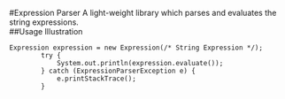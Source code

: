#Expression Parser
A light-weight library which parses and evaluates the string expressions.  
##Usage Illustration
```
Expression expression = new Expression(/* String Expression */);  
        try {  
            System.out.println(expression.evaluate());  
        } catch (ExpressionParserException e) {  
            e.printStackTrace();  
        }        
```